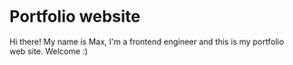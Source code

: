 # Portfolio website

Hi there! My name is Max, I'm a frontend engineer and this is my portfolio web site. Welcome :)
